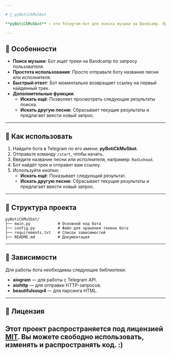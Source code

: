 ```yaml
---

# 🎵 pyBotiCkMuSbot

**pyBotiCkMuSbot** — это Telegram-бот для поиска музыки на Bandcamp. Просто отправьте боту название песни или исполнителя, и он найдёт для вас трек и отправит ссылку. Быстро, просто и удобно!

---
```


## 🚀 Особенности

- **Поиск музыки**: Бот ищет треки на Bandcamp по запросу пользователя.
- **Простота использования**: Просто отправьте боту название песни или исполнителя.
- **Быстрый ответ**: Бот моментально возвращает ссылку на первый найденный трек.
- **Дополнительные функции**:
  - **Искать ещё**: Позволяет просмотреть следующие результаты поиска.
  - **Искать другую песню**: Сбрасывает текущие результаты и предлагает ввести новый запрос.

---

## 🎯 Как использовать

1. Найдите бота в Telegram по его имени: **pyBotiCkMuSbot**.
2. Отправьте команду `/start`, чтобы начать.
3. Введите название песни или исполнителя, например: `Radiohead`.
4. Бот найдёт трек и отправит вам ссылку.
5. Используйте кнопки:
   - **Искать ещё**: Показывает следующий результат.
   - **Искать другую песню**: Сбрасывает текущие результаты и предлагает ввести новый запрос.

---

## 📂 Структура проекта

```
pyBotiCkMuSbot/
├── main.py            # Основной код бота
├── config.py          # Файл для хранения токена бота
├── requirements.txt   # Список зависимостей
├── README.md          # Документация
```

---

## 📝 Зависимости

Для работы бота необходимы следующие библиотеки:

- **aiogram** — для работы с Telegram API.
- **aiohttp** — для отправки HTTP-запросов.
- **beautifulsoup4** — для парсинга HTML.

---

## 📄 Лицензия

Этот проект распространяется под лицензией [MIT](LICENSE). Вы можете свободно использовать, изменять и распространять код.
:)
---
